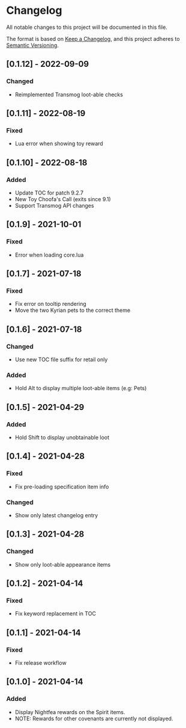 # Changelog
All notable changes to this project will be documented in this file.

The format is based on [Keep a Changelog](https://keepachangelog.com/en/1.0.0/),
and this project adheres to [Semantic Versioning](https://semver.org/spec/v2.0.0.html).


## [0.1.12] - 2022-09-09
### Changed
 - Reimplemented Transmog loot-able checks

## [0.1.11] - 2022-08-19
### Fixed
 - Lua error when showing toy reward

## [0.1.10] - 2022-08-18
### Added
 - Update TOC for patch 9.2.7
 - New Toy Choofa's Call (exits since 9.1)
 - Support Transmog API changes

## [0.1.9] - 2021-10-01
### Fixed
 - Error when loading core.lua

## [0.1.7] - 2021-07-18
### Fixed
 - Fix error on tooltip rendering
 - Move the two Kyrian pets to the correct theme

## [0.1.6] - 2021-07-18
### Changed
 - Use new TOC file suffix for retail only
### Added
 - Hold Alt to display multiple loot-able items (e.g: Pets)

## [0.1.5] - 2021-04-29
### Added
 - Hold Shift to display unobtainable loot

## [0.1.4] - 2021-04-28
### Fixed
 - Fix pre-loading specification item info
### Changed
 - Show only latest changelog entry

## [0.1.3] - 2021-04-28
### Changed
 - Show only loot-able appearance items

## [0.1.2] - 2021-04-14
### Fixed
 - Fix keyword replacement in TOC

## [0.1.1] - 2021-04-14
### Fixed
 - Fix release workflow

## [0.1.0] - 2021-04-14
### Added
 - Display Nightfea rewards on the Spirit items.
 - NOTE: Rewards for other covenants are currently not displayed.
